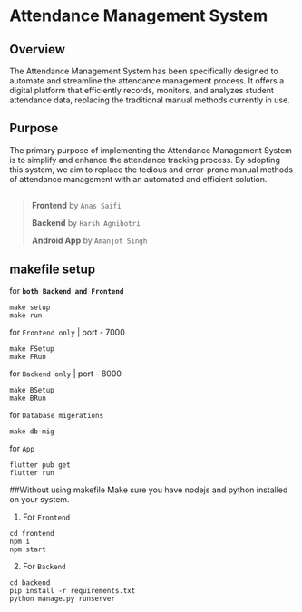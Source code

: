 # Attendance Management System

## Overview
The Attendance Management System has been specifically designed to automate and streamline the attendance management process. It offers a digital platform that efficiently records, monitors, and analyzes student attendance data, replacing the traditional manual methods currently in use.

## Purpose
The primary purpose of implementing the Attendance Management System is to simplify and enhance the attendance tracking process. By adopting this system, we aim to replace the tedious and error-prone manual methods of attendance management with an automated and efficient solution.

##

> __Frontend__ by `Anas Saifi`
>
> __Backend__ by `Harsh Agnihotri`
>
> __Android App__ by `Amanjot Singh`

## makefile setup

for __`both Backend and Frontend`__

``` shell
make setup
make run
```

for `Frontend only` | port - 7000

``` shell
make FSetup
make FRun
``` 

for `Backend only` | port - 8000

``` shell
make BSetup
make BRun
```
for `Database migerations`

``` shell
make db-mig
```

for `App` 

``` shell
flutter pub get
flutter run
```

##Without using makefile 
Make sure you have nodejs and python installed on your system. 

1. For `Frontend`
``` shell
cd frontend
npm i
npm start
```
2. For `Backend`
``` shell
cd backend
pip install -r requirements.txt
python manage.py runserver
```

